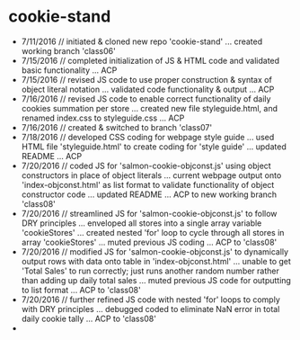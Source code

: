 # cookie-stand

* 7/11/2016 // initiated & cloned new repo 'cookie-stand' ... created working branch 'class06'<br/>
* 7/15/2016 // completed initialization of JS & HTML code and validated basic functionality ... ACP<br/>
* 7/15/2016 // revised JS code to use proper construction & syntax of object literal notation ... validated code functionality & output ... ACP<br/>
* 7/16/2016 // revised JS code to enable correct functionality of daily cookies summation per store ... created new file styleguide.html, and renamed index.css to styleguide.css ... ACP<br/>
* 7/16/2016 // created & switched to branch 'class07'<br/>
* 7/18/2016 // developed CSS coding for webpage style guide ... used HTML file 'styleguide.html' to create coding for 'style guide' ... updated README ... ACP<br/>
* 7/20/2016 // coded JS for 'salmon-cookie-objconst.js' using object constructors in place of object literals ... current webpage output onto 'index-objconst.html' as list format to validate functionality of object constructor code ... updated README ... ACP to new working branch 'class08'<br/>
* 7/20/2016 // streamlined JS for 'salmon-cookie-objconst.js' to follow DRY principles ... enveloped all stores into a single array variable 'cookieStores' ... created nested 'for' loop to cycle through all stores in array 'cookieStores' ... muted previous JS coding ... ACP to 'class08'<br/>
* 7/20/2016 // modified JS for 'salmon-cookie-objconst.js' to dynamically output rows with data onto table in 'index-objconst.html' ... unable to get 'Total Sales' to run correctly; just runs another random number rather than adding up daily total sales ... muted previous JS code for outputting to list format ... ACP to 'class08'<br/>
* 7/20/2016 // further refined JS code with nested 'for' loops to comply with DRY principles ... debugged coded to eliminate NaN error in total daily cookie tally ... ACP to 'class08' <br/>
* 
